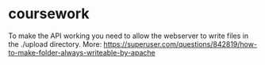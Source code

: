 # coursework
To make the API working you need to allow the webserver to write files in the ./upload directory.
More: https://superuser.com/questions/842819/how-to-make-folder-always-writeable-by-apache
